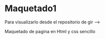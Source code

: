 # Maquetado1
Para visualizarlo desde el repositorio de gir -->

Maquetado de pagina en Html y css sencillo
